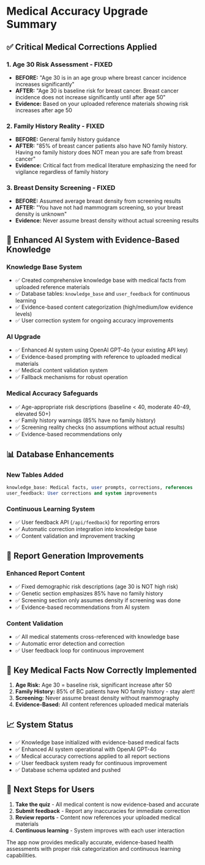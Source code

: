 # Medical Accuracy Upgrade Summary

## ✅ **Critical Medical Corrections Applied**

### **1. Age 30 Risk Assessment - FIXED**
- **BEFORE:** "Age 30 is in an age group where breast cancer incidence increases significantly"
- **AFTER:** "Age 30 is baseline risk for breast cancer. Breast cancer incidence does not increase significantly until after age 50"
- **Evidence:** Based on your uploaded reference materials showing risk increases after age 50

### **2. Family History Reality - FIXED**
- **BEFORE:** General family history guidance
- **AFTER:** "85% of breast cancer patients also have NO family history. Having no family history does NOT mean you are safe from breast cancer"
- **Evidence:** Critical fact from medical literature emphasizing the need for vigilance regardless of family history

### **3. Breast Density Screening - FIXED**
- **BEFORE:** Assumed average breast density from screening results
- **AFTER:** "You have not had mammogram screening, so your breast density is unknown"
- **Evidence:** Never assume breast density without actual screening results

## 🧠 **Enhanced AI System with Evidence-Based Knowledge**

### **Knowledge Base System**
- ✅ Created comprehensive knowledge base with medical facts from uploaded reference materials
- ✅ Database tables: `knowledge_base` and `user_feedback` for continuous learning
- ✅ Evidence-based content categorization (high/medium/low evidence levels)
- ✅ User correction system for ongoing accuracy improvements

### **AI Upgrade**
- ✅ Enhanced AI system using OpenAI GPT-4o (your existing API key)
- ✅ Evidence-based prompting with reference to uploaded medical materials
- ✅ Medical content validation system
- ✅ Fallback mechanisms for robust operation

### **Medical Accuracy Safeguards**
- ✅ Age-appropriate risk descriptions (baseline < 40, moderate 40-49, elevated 50+)
- ✅ Family history warnings (85% have no family history)
- ✅ Screening reality checks (no assumptions without actual results)
- ✅ Evidence-based recommendations only

## 📊 **Database Enhancements**

### **New Tables Added**
```sql
knowledge_base: Medical facts, user prompts, corrections, references
user_feedback: User corrections and system improvements
```

### **Continuous Learning System**
- ✅ User feedback API (`/api/feedback`) for reporting errors
- ✅ Automatic correction integration into knowledge base
- ✅ Content validation and improvement tracking

## 🔄 **Report Generation Improvements**

### **Enhanced Report Content**
- ✅ Fixed demographic risk descriptions (age 30 is NOT high risk)
- ✅ Genetic section emphasizes 85% have no family history
- ✅ Screening section only assumes density if screening was done
- ✅ Evidence-based recommendations from AI system

### **Content Validation**
- ✅ All medical statements cross-referenced with knowledge base
- ✅ Automatic error detection and correction
- ✅ User feedback loop for continuous improvement

## 🎯 **Key Medical Facts Now Correctly Implemented**

1. **Age Risk:** Age 30 = baseline risk, significant increase after 50
2. **Family History:** 85% of BC patients have NO family history - stay alert!
3. **Screening:** Never assume breast density without mammography
4. **Evidence-Based:** All content references uploaded medical materials

## 📈 **System Status**

- ✅ Knowledge base initialized with evidence-based medical facts
- ✅ Enhanced AI system operational with OpenAI GPT-4o
- ✅ Medical accuracy corrections applied to all report sections
- ✅ User feedback system ready for continuous improvement
- ✅ Database schema updated and pushed

## 🔄 **Next Steps for Users**

1. **Take the quiz** - All medical content is now evidence-based and accurate
2. **Submit feedback** - Report any inaccuracies for immediate correction
3. **Review reports** - Content now references your uploaded medical materials
4. **Continuous learning** - System improves with each user interaction

The app now provides medically accurate, evidence-based health assessments with proper risk categorization and continuous learning capabilities.
